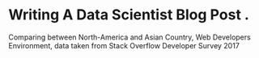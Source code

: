 # Writing A Data Scientist Blog Post .
Comparing between North-America and Asian Country, Web Developers Environment, data taken from Stack Overflow Developer Survey 2017
